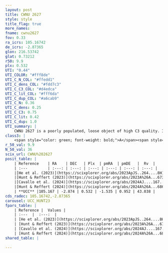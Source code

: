 ```yaml
---
layout: post
title: CWNU 2627
style: style
title_flag: true
more_names: 
fname: cwnu2627
fov: 0.33
ra_icrs: 105.16742
de_icrs: -2.87365
glon: 216.53742
glat: 0.73212
r50: 9.9
plx: 0.532
UTI: "0.44"
UTI_COLOR: "#fff8de"
UTI_C_N_COL: "#ffedd1"
UTI_C_dens_COL: "#fdd7c3"
UTI_C_C3_COL: "#d4edca"
UTI_C_lit_COL: "#fff6da"
UTI_C_dup_COL: "#a6cab9"
UTI_C_N: 0.36
UTI_C_dens: 0.25
UTI_C_C3: 0.75
UTI_C_lit: 0.42
UTI_C_dup: 1.0
UTI_summary: |
    CWNU 2627 is a poorly populated, loose object of high C3 quality. It was recently reported in the literature.
class3: |
    <span style="color: green; font-weight: bold;">A</span><span style="color: #FFC300; font-weight: bold;">B</span>
r_50_val: 9.9
N_50_val: 36
scix_url: CWNU%202627
posit_table: |
    | Reference    | RA    | DEC   | Plx  | pmRA  | pmDE   |  Rv  |
    | :---         | :---: | :---: | :---: | :---: | :---: | :---: |
    |[He et al. (2023)](https://scixplorer.org/abs/2023ApJS..264....8H) | 105.074 | -2.874 | 0.539 | -1.533 | 0.935 | -- |
    |[Hunt & Reffert (2023)](https://scixplorer.org/abs/2023A%26A...673A.114H) | 105.16 | -2.881 | 0.527 | -1.554 | 0.967 | 43.042 |
    |[Cavallo et al. (2024)](https://scixplorer.org/abs/2024AJ....167...12C) | 105.158 | -2.895 | 0.528 | -- | -- | -- |
    |[Hunt & Reffert (2024)](https://scixplorer.org/abs/2024A%26A...686A..42H) | 105.16 | -2.881 | 0.527 | -1.554 | 0.967 | 43.042 |
    | **UCC** |105.167 | -2.874 | 0.532 | -1.535 | 0.952 | 43.038 | 
cds_radec: 105.16742,-2.87365
carousel: UCC_HUNT23
fpars_table: |
    | Reference |  Values |
    | :---  |  :---:  |
    | [He et al. (2023)](https://scixplorer.org/abs/2023ApJS..264....8H) | `A0=0.5, m-M=11.45, logAge=7.65` |
    | [Hunt & Reffert (2023)](https://scixplorer.org/abs/2023A%26A...673A.114H) | `AV50=0.164, diffAV50=0.441, MOD50=11.228, logAge50=8.099` |
    | [Cavallo et al. (2024)](https://scixplorer.org/abs/2024AJ....167...12C) | `AV50=0.47, dMod50=11.05, logAge50=7.94, [Fe/H]50=-0.26` |
    | [Hunt & Reffert (2024)](https://scixplorer.org/abs/2024A%26A...686A..42H) | `MassJ=102.379` |
shared_table: |
    
---
```

